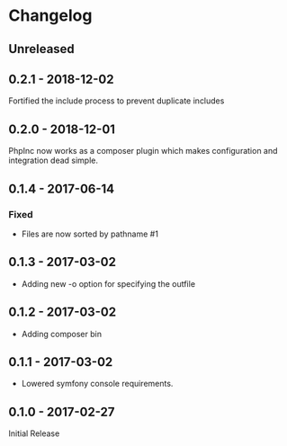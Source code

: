 # Changelog

## Unreleased

## 0.2.1 - 2018-12-02

Fortified the include process to prevent duplicate includes

## 0.2.0 - 2018-12-01

PhpInc now works as a composer plugin which makes configuration and integration dead simple.

## 0.1.4 - 2017-06-14

### Fixed

- Files are now sorted by pathname #1

## 0.1.3 - 2017-03-02

- Adding new -o option for specifying the outfile

## 0.1.2 - 2017-03-02

- Adding composer bin

## 0.1.1 - 2017-03-02

- Lowered symfony console requirements.

## 0.1.0 - 2017-02-27

Initial Release
